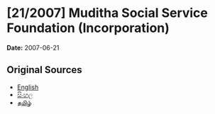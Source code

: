 # [21/2007] Muditha Social Service Foundation (Incorporation)

**Date:** 2007-06-21

## Original Sources

- [English](https://documents.gov.lk/view/acts/2007/6/21-2007_E.pdf)
- [සිංහල](https://documents.gov.lk/view/acts/2007/6/21-2007_S.pdf)
- [தமிழ்](https://documents.gov.lk/view/acts/2007/6/21-2007_T.pdf)

